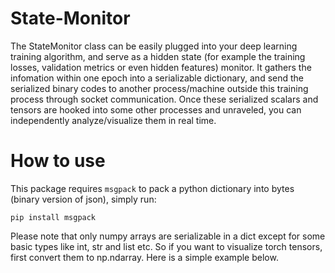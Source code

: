 # State-Monitor
The StateMonitor class can be easily plugged into your deep learning training algorithm, and serve as a hidden state (for example the training losses, validation metrics or even hidden features) monitor. It gathers the infomation within one epoch into a serializable dictionary, and send the serialized binary codes to another process/machine outside this training process through socket communication. Once these serialized scalars and tensors are hooked into some other processes and unraveled, you can independently analyze/visualize them in real time.
# How to use
This package requires `msgpack` to pack a python dictionary into bytes (binary version of json), simply run:
```
pip install msgpack
```
Please note that only numpy arrays are serializable in a dict except for some basic types like int, str and list etc. So if you want to visualize torch tensors, first convert them to np.ndarray. Here is a simple example below.




